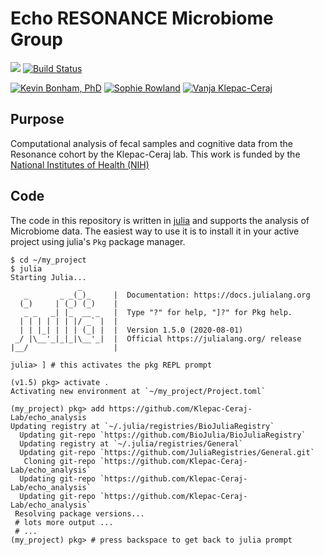 # Echo RESONANCE Microbiome Group

[![](https://img.shields.io/badge/docs-dev-blue.svg)](https://klepac-ceraj-lab.github.io/echo_analysis/dev/)
[![Build Status](https://travis-ci.org/Klepac-Ceraj-Lab/echo_analysis.svg?branch=master)](https://travis-ci.org/Klepac-Ceraj-Lab/echo_analysis)

[![Kevin Bonham, PhD](https://img.shields.io/badge/Author-Kevin%20Bonham%2C%20PhD-blueviolet)](http://nequals.me)
[![Sophie Rowland](https://img.shields.io/badge/Author-Sophie%20Rowland-blueviolet)](http://sophierowland.com/)
[![Vanja Klepac-Ceraj](https://img.shields.io/badge/Author-Vanja%20Klepec--Ceraj%2C%20PhD-blueviolet)](https://www.vkclab.com/)


## Purpose

Computational analysis of fecal samples and cognitive data from the Resonance cohort by the Klepac-Ceraj lab. This work is funded by the [National Institutes of Health (NIH)][1]

[1]: https://www.nih.gov/echo

## Code

The code in this repository is written in [julia][2]
and supports the analysis of Microbiome data.
The easiest way to use it is to install it in your active project
using julia's `Pkg` package manager.


[2]: https://julialang.org/

```
$ cd ~/my_project
$ julia
Starting Julia...
               _
   _       _ _(_)_     |  Documentation: https://docs.julialang.org
  (_)     | (_) (_)    |
   _ _   _| |_  __ _   |  Type "?" for help, "]?" for Pkg help.
  | | | | | | |/ _` |  |
  | | |_| | | | (_| |  |  Version 1.5.0 (2020-08-01)
 _/ |\__'_|_|_|\__'_|  |  Official https://julialang.org/ release
|__/                   |

julia> ] # this activates the pkg REPL prompt

(v1.5) pkg> activate .
Activating new environment at `~/my_project/Project.toml`

(my_project) pkg> add https://github.com/Klepac-Ceraj-Lab/echo_analysis
Updating registry at `~/.julia/registries/BioJuliaRegistry`
  Updating git-repo `https://github.com/BioJulia/BioJuliaRegistry`
  Updating registry at `~/.julia/registries/General`
  Updating git-repo `https://github.com/JuliaRegistries/General.git`
   Cloning git-repo `https://github.com/Klepac-Ceraj-Lab/echo_analysis`
  Updating git-repo `https://github.com/Klepac-Ceraj-Lab/echo_analysis`
  Updating git-repo `https://github.com/Klepac-Ceraj-Lab/echo_analysis`
 Resolving package versions...
 # lots more output ...
 # ...
(my_project) pkg> # press backspace to get back to julia prompt
```
